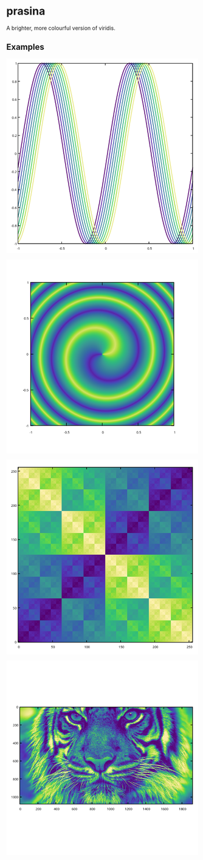 # prasina
A brighter, more colourful version of viridis.

## Examples

![alt text](./images/lines.png)

![alt text](./images/spiral.png)

![alt text](./images/xor.png)

![alt text](./images/tiger.png)